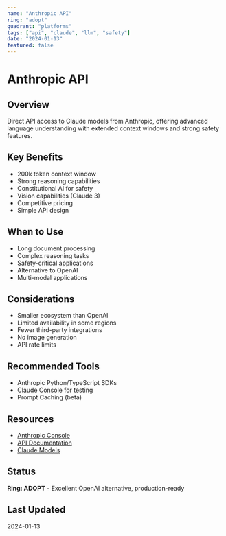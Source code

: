 ```yaml
---
name: "Anthropic API"
ring: "adopt"
quadrant: "platforms"
tags: ["api", "claude", "llm", "safety"]
date: "2024-01-13"
featured: false
---
```


# Anthropic API

## Overview
Direct API access to Claude models from Anthropic, offering advanced language understanding with extended context windows and strong safety features.

## Key Benefits
- 200k token context window
- Strong reasoning capabilities
- Constitutional AI for safety
- Vision capabilities (Claude 3)
- Competitive pricing
- Simple API design

## When to Use
- Long document processing
- Complex reasoning tasks
- Safety-critical applications
- Alternative to OpenAI
- Multi-modal applications

## Considerations
- Smaller ecosystem than OpenAI
- Limited availability in some regions
- Fewer third-party integrations
- No image generation
- API rate limits

## Recommended Tools
- Anthropic Python/TypeScript SDKs
- Claude Console for testing
- Prompt Caching (beta)

## Resources
- [Anthropic Console](https://console.anthropic.com)
- [API Documentation](https://docs.anthropic.com)
- [Claude Models](https://www.anthropic.com/claude)

## Status
**Ring: ADOPT** - Excellent OpenAI alternative, production-ready

## Last Updated
2024-01-13
